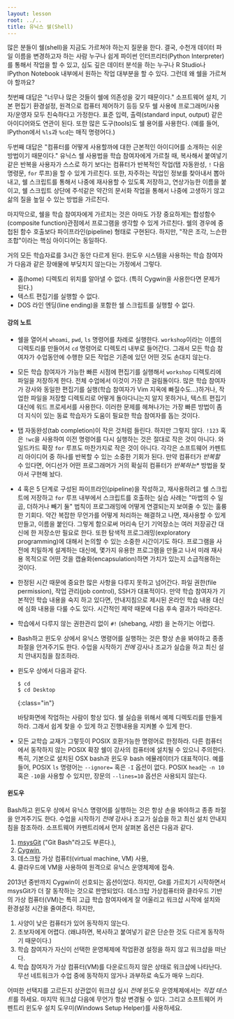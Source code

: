 ```yaml
---
layout: lesson
root: ../..
title: 유닉스 쉘(Shell)
---
```


많은 분들이 쉘(shell)을 지금도 가르쳐야 하는지 질문을 한다.
결국, 수천개 데이터 파일 이름을 변경하고자 하는 사람 누구나 쉽게 파이썬 인터프리터(Python Interpreter)를 통해서 작업을 할 수 있고, 심도 깊은 데이터 분석을 하는 누구나 R Studio나 IPython Notebook 내부에서 원하는 작업 대부분을 할 수 있다. 그런데 왜 쉘을 가르쳐야 할까요?  

첫번째 대답은 "너무나 많은 것들이 쉘에 의존성을 갖기 때문이다." 소프트웨어 설치, 기본 편집기 환경설정, 원격으로 컴퓨터 제어하기 등등 모두 쉘 사용에 프로그래머/사용자/운영자 모두 친숙하다고 가정한다. 표준 입력, 출력(standard input, output) 같은 아이디어와도 연관이 된다. 또한 많은 도구(tools)도 쉘 용어를 사용한다. (예를 들어, IPython에서 `%ls`과 `%cd`는 매직 명령어다.)

두번째 대답은 "컴퓨터를 어떻게 사용할까에 대한 근본적인 아이디어를 소개하는 쉬운 방법이기 때문이다." 유닉스 쉘 사용법을 학습 참여자에게 가르칠 때, 복사해서 붙여넣기 같은 반복을 사용자가 스스로 하기 보다는 컴퓨터가 반복적인 작업(탭 자동완성, `!` 다음 명령문, `for` 루프)을 할 수 있게 가르친다. 또한, 자주하는 작업인 정보를 찾아내서 뽑아내고, 쉘 스크립트를 통해서 나중에 재사용할 수 있도록 저장하고, 연상가능한 이름을 붙이고, 쉘 스크립트 상단에 주석같은 약간의 문서화 작업을 통해서 나중에 고생하기 않고 삶의 질을 높일 수 있는 방법을 가르친다.  

마지막으로, 쉘을 학습 참여자에게 가르치는 것은 아마도 가장 중요하게는 합성함수(composite function)관점에서 프로그램을 생각할 수 있게 가르친다. 쉘의 경우에 중첩된 함수 호출보다 파이프라인(pipeline) 형태로 구현된다. 하지만, "작은 조각, 느슨한 조합"이라는 핵심 아이디어는 동일하다.  

거의 모든 학습자료를 3시간 동안 다르게 된다. 윈도우 시스템을 사용하는 학습 참여자가 다음과 같은 장애물에 부딪치지 않는다는 가정에서 그렇다.

*   홈(home) 디렉토리 위치를 알아낼 수 없다. (특히 Cygwin을 사용한다면 문제가 된다.)
*   텍스트 편집기를 실행할 수 없다.
*   DOS 라인 엔딩(line ending)을 포함한 쉘 스크립트를 실행할 수 없다.

#### 강의 노트

*   쉘을 열어서 `whoami`, `pwd`, `ls` 명령어를 차례로 실행한다. `workshop`이라는 이름의 디렉토리를 만들어서 `cd` 명령어로 디렉토리 내부로 들어간다. 그래서 모든 학습 참여자가 수업동안에 수행한 모든 작업은 기존에 있던 어떤 것도 손대지 않는다.

*   모든 학습 참여자가 가능한 빠른 시점에 편집기를 실행해서 `workshop` 디렉토리에 파일을 저장하게 한다. 전체 수업에서 이것이 가장 큰 걸림돌이다. 많은 학습 참여자가 강사와 동일한 편집기를 실행(학습 참여자가 Vim 지옥에 빠질수도...)하거나, 작업한 파일을 저장할 디렉토리로 어떻게 돌아다니는지 알지 못하거나, 텍스트 편집기 대신에 워드 프로세서를 사용한다. 이러한 문제를 헤쳐나가는 가장 빠른 방법이 좀더 지식이 있는 동료 학습자가 도움이 필요한 학습 참여자를 돕는 것이다.

*   탭 자동완성(tab completion)이 작은 것처럼 들린다. 하지만 그렇지 않다. `!123` 혹은 `!wc`을 사용하여 이전 명령어를 다시 실행하는 것은 절대로 작은 것이 아니다. 와일드카드 확장 `for` 루프도 마찬가지로 작은 것이 아니다. 각각은 소프트웨어 카펜트리 아이디어 중 하나를 반복할 수 있는 소중한 기회가 된다. 만약 컴퓨터가 *반복할* 수 있다면, 어디선가 어떤 프로그래머가 거의 확실히 컴퓨터가 *반복하는** 방법을 찾아서 구현해 놨다.

*   4 혹은 5 단계로 구성된 파이프라인(pipeline)을 작성하고, 재사용하려고 쉘 스크립트에 저장하고 `for` 루프 내부에서 스크립트를 호출하는 실습 사례는 "마법의 수 일곱, 더하거나 빼기 둘" 법칙이 프로그래밍에 어떻게 연결되는지 보여줄 수 있는 훌륭한 기회다. 약간 복잡한 무언가를 어떻게 처리하는 해결하고 나면, 재사용할 수 있게 만들고, 이름을 붙인다. 그렇게 함으로써 머리속 단기 기억장소는 여러 저장공간 대신에 한 저장소만 필요로 한다. 또한 탐색적 프로그래밍(exploratory programming)에 대해서 논의할 수 있는 소중한 시간이기도 하다. 프로그램을 사전에 치밀하게 설계하는 대신에, 몇가지 유용한 프로그램을 만들고 나서 미래 재사용 목적으로 어떤 것을 캡슐화(encapsulation)하면 가치가 있는지 소급적용하는 것이다.

*   한정된 시간 때문에 중요한 많은 사항을 다루지 못하고 넘어간다. 파일 권한(file permission), 작업 관리(job control), SSH가 대표적이다. 만약 학습 참여자가 기본적인 학습 내용을 숙지 하고 있다면, 안내지침으로 제시된 온라인 학습 내용 대신에 심화 내용을 다룰 수도 있다. 시간적인 제약 때문에 다음 후속 결과가 따라온다.  

*   학습에서 다루지 않는 권한관리 없이 `#!` (shebang, 샤방) 을 논하기는 어렵다.  
*   Bash하고 윈도우 상에서 유닉스 명령어를 실행하는 것은 항상 손을 봐야하고 종종 좌절을 안겨주기도 한다. 수업을 시작하기 *전에* 강사나 조교가 실습을 하고 최신 설치 안내지침을 참조하라.

*   윈도우 상에서 다음과 같다.

    ~~~
    $ cd
    $ cd Desktop
    ~~~
    {:class="in"}

    바탕화면에 작업하는 사람이 항상 있다. 쉘 실습을 위해서 예제 디렉토리를 만들게 하라. 그래서 쉽게 찾을 수 있게 하고 진행내용을 지켜볼 수 있게 한다.

*  모든 교학습 교재가 그렇듯이 POSIX 호환가능한 명령어로 한정하라. 다른 컴퓨터에서 동작하지 않는 POSIX 확장 쉘이 강사의 컴퓨터에 설치될 수 있으니 주의한다. 특히, 기본으로 설치된 OSX bash과 윈도우 bash 에뮬레이터가 대표적이다. 예를 들어, POSIX `ls` 명령어는 `--ignore=` 혹은 `-I` 옵션이 없다. POSIX
   `head`는  `-n 10` 혹은 `-10`을 사용할 수 있지만, 장문의 `--lines=10` 옵션은 사용되지 않는다.

#### 윈도우

Bash하고 윈도우 상에서 유닉스 명령어를 실행하는 것은 항상 손을 봐야하고 종종 좌절을 안겨주기도 한다. 수업을 시작하기 *전에* 강사나 조교가 실습을 하고 최신 설치 안내지침을 참조하라. 소프트웨어 카펜트리에서 먼저 살펴본 옵션은 다음과 같다.

1.  [msysGit](http://msysgit.github.io/) ("Git Bash"라고도 부른다.),
2.  [Cygwin](http://www.cygwin.com/),
3.  데스크탑 가상 컴퓨터(virtual machine, VM) 사용,
4.  클라우드에 VM을 사용하여 원격으로 유닉스 운영체제에 접속.

2013년 중반까지 Cygwin이 선호되는 옵션이었다. 하지만, Git를 가르치기 시작하면서 msysGit가 더 잘 동작하는 것으로 판명되었다. 데스크탑 가상컴퓨터와 클라우드 기반의 가상 컴퓨터(VM)는 특히 고급 학습 참여자에게 잘 어울리고 워크샵 시작에 설치와 환경설정 시간을 줄여준다. 하지만,

1.  사양이 낮은 컴퓨터가 있어 동작하지 않는다.
2.  초보자에게 어렵다. (왜냐하면, 복사하고 붙여넣기 같은 단순한 것도 다르게 동작하기 때문이다.)
3.  학습 참여자가 자신이 선택한 운영체제에 작업환경 설정을 하지 않고 워크샵을 떠난다.
4.  학습 참여자가 가상 컴퓨터(VM)를 다운로드하지 않은 상태로 워크샵에 나타난다. 무선 네트워크가 수업 중에 동작하지 않거나 과부하로 속도가 매우 느리다.

어떠한 선택지를 고르든지 상관없이 워크샵 실시 *전에* 윈도우 운영체제에서는 *직접 테스트*를 하세요. 마지막 워크샵 다음에 무언가 항상 변경될 수 있다. 그리고 소프트웨어 카펜트리 윈도우 설치 도우미(Windows Setup Helper)를 사용하세요.